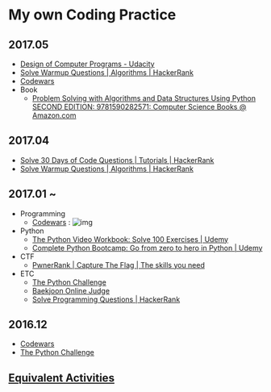 # My own Coding Practice

## 2017.05

* [Design of Computer Programs - Udacity](https://classroom.udacity.com/courses/cs213)
* [Solve Warmup Questions | Algorithms | HackerRank](https://www.hackerrank.com/domains/algorithms/warmup)
* [Codewars](https://www.codewars.com/dashboard)
* Book 
	- [Problem Solving with Algorithms and Data Structures Using Python SECOND EDITION: 9781590282571: Computer Science Books @ Amazon.com](https://www.amazon.com/Problem-Solving-Algorithms-Structures-Python/dp/1590282574/ref=sr_1_1?ie=UTF8&qid=1494513932&sr=8-1&keywords=problem+solving+with+algorithms+and+data+structures+using+python)

## 2017.04

* [Solve 30 Days of Code Questions | Tutorials | HackerRank](https://www.hackerrank.com/domains/tutorials/30-days-of-code)
* [Solve Warmup Questions | Algorithms | HackerRank](https://www.hackerrank.com/domains/algorithms/warmup)

## 2017.01 ~

* Programming
	* [Codewars](https://www.codewars.com/dashboard)   :  ![img](https://www.codewars.com/users/tkhwang/badges/large)
* Python
	* [The Python Video Workbook: Solve 100 Exercises | Udemy](https://www.udemy.com/python-video-workbook)
	* [Complete Python Bootcamp: Go from zero to hero in Python | Udemy](https://www.udemy.com/complete-python-bootcamp/learn)
* CTF
	* [PwnerRank | Capture The Flag | The skills you need](https://www.pwnerrank.com/)
* ETC
	* [The Python Challenge](http://www.pythonchallenge.com/)
	* [Baekjoon Online Judge](https://www.acmicpc.net/)
	* [Solve Programming Questions | HackerRank](https://www.hackerrank.com/domains?h_r=logo)

## 2016.12

* [Codewars](https://www.codewars.com/dashboard)
* [The Python Challenge](http://www.pythonchallenge.com/)

##  [Equivalent Activities](https://github.com/tkhwang/coding-practice/tree/master/equivalent)
